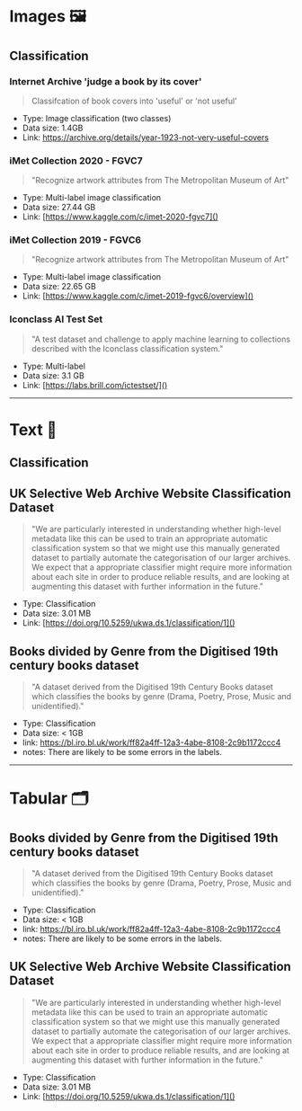 # Images 🖼


## Classification 
### Internet Archive 'judge a book by its cover' 
> Classifcation of book covers into 'useful' or 'not useful' 
- Type: Image classification (two classes) 
- Data size: 1.4GB 
- Link: https://archive.org/details/year-1923-not-very-useful-covers


### iMet Collection 2020 - FGVC7
> "Recognize artwork attributes from The Metropolitan Museum of Art"
- Type: Multi-label image classification
- Data size: 27.44 GB
- Link: [https://www.kaggle.com/c/imet-2020-fgvc7]()

### iMet Collection 2019 - FGVC6
>"Recognize artwork attributes from The Metropolitan Museum of Art"
- Type: Multi-label image classification
- Data size: 22.65 GB
- Link: [https://www.kaggle.com/c/imet-2019-fgvc6/overview]()

### Iconclass AI Test Set
>"A test dataset and challenge to apply machine learning to collections described with the Iconclass classification system." 
- Type: Multi-label 
- Data size: 3.1 GB
- Link: [https://labs.brill.com/ictestset/]()

---
# Text 📖

## Classification

## UK Selective Web Archive Website Classification Dataset 
> "We are particularly interested in understanding whether high-level metadata like this can be used to train an appropriate automatic classification system so that we might use this manually generated dataset to partially automate the categorisation of our larger archives. We expect that a appropriate classifier might require more information about each site in order to produce reliable results, and are looking at augmenting this dataset with further information in the future."
- Type: Classification 
- Data size: 3.01 MB
- Link: [https://doi.org/10.5259/ukwa.ds.1/classification/1]()

## Books divided by Genre from the Digitised 19th century books dataset
>"A dataset derived from the Digitised 19th Century Books dataset which classifies the books by genre (Drama, Poetry, Prose, Music and unidentified)."
- Type: Classification 
- Data size: < 1GB
- link: https://bl.iro.bl.uk/work/ff82a4ff-12a3-4abe-8108-2c9b1172ccc4
- notes: There are likely to be some errors in the labels. 

---
# Tabular 🗂

## Books divided by Genre from the Digitised 19th century books dataset
>"A dataset derived from the Digitised 19th Century Books dataset which classifies the books by genre (Drama, Poetry, Prose, Music and unidentified)."
- Type: Classification 
- Data size: < 1GB
- link: https://bl.iro.bl.uk/work/ff82a4ff-12a3-4abe-8108-2c9b1172ccc4
- notes: There are likely to be some errors in the labels. 


## UK Selective Web Archive Website Classification Dataset 
> "We are particularly interested in understanding whether high-level metadata like this can be used to train an appropriate automatic classification system so that we might use this manually generated dataset to partially automate the categorisation of our larger archives. We expect that a appropriate classifier might require more information about each site in order to produce reliable results, and are looking at augmenting this dataset with further information in the future."
- Type: Classification 
- Data size: 3.01 MB
- Link: [https://doi.org/10.5259/ukwa.ds.1/classification/1]()
